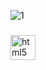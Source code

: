![1](https://github.com/user-attachments/assets/04faef23-73f9-455b-afe1-454696517e78)


###

<div align="left">
  <img src="https://cdn.jsdelivr.net/gh/devicons/devicon/icons/html5/html5-original.svg" height="40" alt="html5 logo"  />
  <img width="10" />
</div>

###
